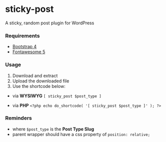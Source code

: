 # sticky-post
A sticky, random post plugin for WordPress

### Requirements
* [Bootstrap 4](https://getbootstrap.com/)
* [Fontawesome 5](https://fontawesome.com/)

### Usage

1. Download and extract
2. Upload the downloaded file
3. Use the shortcode below:

* via **WYSIWYG**
```[ sticky_post $post_type ]```

* via **PHP** 
```<?php echo do_shortcode( '[ sticky_post $post_type ]' ); ?>```

### Reminders
* where ``$post_type`` is the **Post Type Slug**
* parent wrapper should have a css property of 
```position: relative;```
